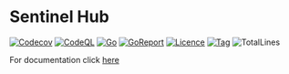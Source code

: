 # Sentinel Hub

[![Codecov](https://codecov.io/gh/sentinel-official/hub/branch/development/graph/badge.svg)](https://codecov.io/gh/sentinel-official/hub?branch=development)
[![CodeQL](https://github.com/sentinel-official/hub/actions/workflows/codeql.yml/badge.svg)](https://github.com/sentinel-official/hub/actions/workflows/codeql.yml)
[![Go](https://img.shields.io/github/go-mod/go-version/sentinel-official/hub)](https://github.com/sentinel-official/hub/blob/development/go.mod)
[![GoReport](https://goreportcard.com/badge/github.com/sentinel-official/hub)](https://goreportcard.com/report/github.com/sentinel-official/hub)
[![Licence](https://img.shields.io/github/license/sentinel-official/hub.svg)](https://github.com/sentinel-official/hub/blob/development/LICENSE)
[![Tag](https://img.shields.io/github/tag/sentinel-official/hub.svg)](https://github.com/sentinel-official/hub/releases/latest)
![TotalLines](https://tokei.ekzhang.com/b1/github/sentinel-official/hub)

For documentation click [here](https://docs.sentinel.co/sentinel-hub/build)

